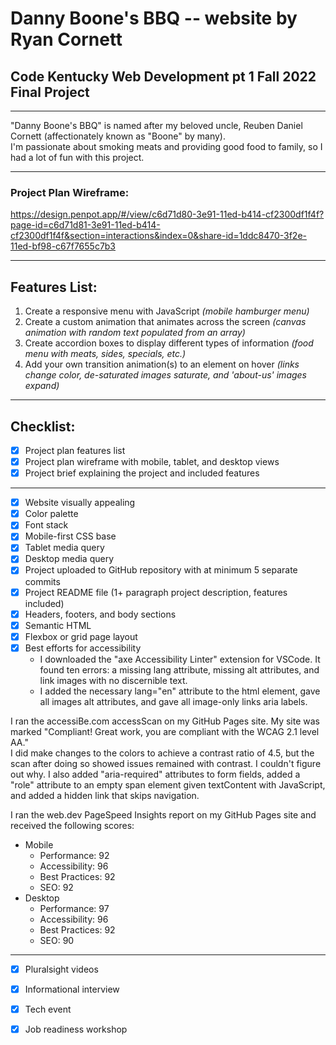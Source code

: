# Danny Boone's BBQ -- website by Ryan Cornett  
## Code Kentucky Web Development pt 1 Fall 2022 Final Project  

---

"Danny Boone's BBQ" is named after my beloved uncle, Reuben Daniel Cornett (affectionately known as "Boone" by many).  
I'm passionate about smoking meats and providing good food to family, so I had a lot of fun with this project.  

---

### Project Plan Wireframe:

https://design.penpot.app/#/view/c6d71d80-3e91-11ed-b414-cf2300df1f4f?page-id=c6d71d81-3e91-11ed-b414-cf2300df1f4f&section=interactions&index=0&share-id=1ddc8470-3f2e-11ed-bf98-c67f7655c7b3

---

## Features List:
 1. Create a responsive menu with JavaScript *(mobile hamburger menu)*
 2. Create a custom animation that animates across the screen *(canvas animation with random text populated from an array)*
 3. Create accordion boxes to display different types of information *(food menu with meats, sides, specials, etc.)*
 4. Add your own transition animation(s) to an element on hover *(links change color, de-saturated images saturate, and 'about-us' images expand)*  

---
  
## Checklist:
- [x] Project plan features list
- [x] Project plan wireframe with mobile, tablet, and desktop views
- [x] Project brief explaining the project and included features
---
- [x] Website visually appealing
- [x] Color palette
- [x] Font stack
- [x] Mobile-first CSS base
- [X] Tablet media query
- [X] Desktop media query
- [x] Project uploaded to GitHub repository with at minimum 5 separate commits
- [x] Project README file (1+ paragraph project description, features included)
- [x] Headers, footers, and body sections
- [x] Semantic HTML
- [x] Flexbox or grid page layout
- [x] Best efforts for accessibility
    - I downloaded the "axe Accessibility Linter" extension for VSCode. It found ten errors: a missing lang attribute, missing alt attributes, and link images with no discernible text.
    - I added the necessary lang="en" attribute to the html element, gave all images alt attributes, and gave all image-only links aria labels.  
  
I ran the accessiBe.com accessScan on my GitHub Pages site. My site was marked "Compliant! Great work, you are compliant with the WCAG 2.1 level AA."  
I did make changes to the colors to achieve a contrast ratio of 4.5, but the scan after doing so showed issues remained with contrast. I couldn't figure out why. I also added "aria-required" attributes to form fields, added a "role" attribute to an empty span element given textContent with JavaScript, and added a hidden link that skips navigation.
   
I ran the web.dev PageSpeed Insights report on my GitHub Pages site and received the following scores:  
- Mobile
    - Performance: 92
    - Accessibility: 96
    - Best Practices: 92
    - SEO: 92
- Desktop
    - Performance: 97
    - Accessibility: 96
    - Best Practices: 92
    - SEO: 90
---
- [x] Pluralsight videos
- [x] Informational interview
- [x] Tech event
- [x] Job readiness workshop  
  
